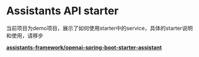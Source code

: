 # Assistants API starter

当前项目为demo项目，展示了如何使用starter中的service，具体的starter说明和使用，请移步

**[assistants-framework/openai-spring-boot-starter-assistant](https://github.com/Youkehai/openai_assistants_java/tree/master/assistants-framework/openai-spring-boot-starter-assistant)**

